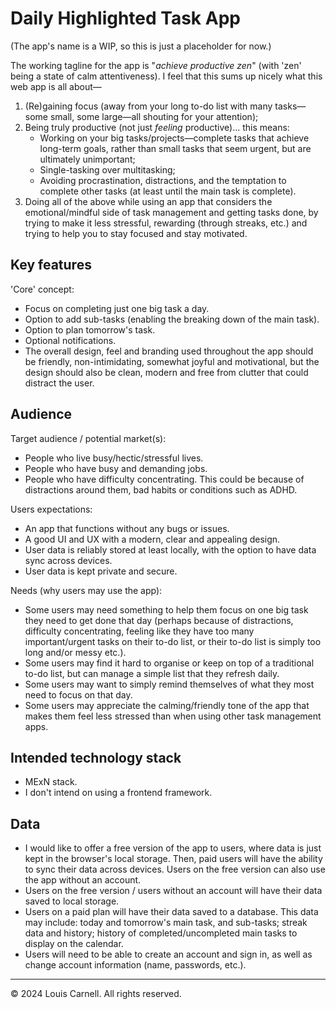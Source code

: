 # Daily Highlighted Task App
(The app's name is a WIP, so this is just a placeholder for now.)

The working tagline for the app is "*achieve productive zen*" (with 'zen' being a state of calm attentiveness). I feel that this sums up nicely what this web app is all about—
1. (Re)gaining focus (away from your long to-do list with many tasks—some small, some large—all shouting for your attention);
2. Being truly productive (not just *feeling* productive)... this means:
    - Working on your big tasks/projects—complete tasks that achieve long-term goals, rather than small tasks that seem urgent, but are ultimately unimportant;
    - Single-tasking over multitasking;
    - Avoiding procrastination, distractions, and the temptation to complete other tasks (at least until the main task is complete). 
3. Doing all of the above while using an app that considers the emotional/mindful side of task management and getting tasks done, by trying to make it less stressful, rewarding (through streaks, etc.) and trying to help you to stay focused and stay motivated.     

## Key features
'Core' concept:
- Focus on completing just one big task a day.
- Option to add sub-tasks (enabling the breaking down of the main task).
- Option to plan tomorrow's task.
- Optional notifications.
- The overall design, feel and branding used throughout the app should be friendly, non-intimidating, somewhat joyful and motivational, but the design should also be clean, modern and free from clutter that could distract the user.
    
## Audience
Target audience / potential market(s):
- People who live busy/hectic/stressful lives.
- People who have busy and demanding jobs.
- People who have difficulty concentrating. This could be because of distractions around them, bad habits or conditions such as ADHD.

Users expectations: 
- An app that functions without any bugs or issues.
- A good UI and UX with a modern, clear and appealing design.
- User data is reliably stored at least locally, with the option to have data sync across devices.
- User data is kept private and secure.

Needs (why users may use the app): 
- Some users may need something to help them focus on one big task they need to get done that day (perhaps because of distractions, difficulty concentrating, feeling like they have too many important/urgent tasks on their to-do list, or their to-do list is simply too long and/or messy etc.).
- Some users may find it hard to organise or keep on top of a traditional to-do list, but can manage a simple list that they refresh daily.
- Some users may want to simply remind themselves of what they most need to focus on that day.
- Some users may appreciate the calming/friendly tone of the app that makes them feel less stressed than when using other task management apps.

## Intended technology stack
- MExN stack.
- I don't intend on using a frontend framework. 

## Data
- I would like to offer a free version of the app to users, where data is just kept in the browser's local storage. Then, paid users will have the ability to sync their data across devices. Users on the free version can also use the app without an account. 
- Users on the free version / users without an account will have their data saved to local storage.
- Users on a paid plan will have their data saved to a database. This data may include: today and tomorrow's main task, and sub-tasks; streak data and history; history of completed/uncompleted main tasks to display on the calendar. 
- Users will need to be able to create an account and sign in, as well as change account information (name, passwords, etc.).

---

© 2024 Louis Carnell. All rights reserved.
